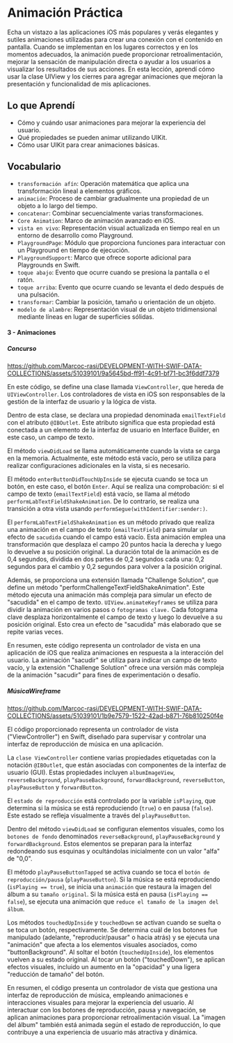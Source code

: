 # Animación Práctica

Echa un vistazo a las aplicaciones iOS más populares y verás elegantes y sutiles animaciones utilizadas para crear una conexión con el contenido en pantalla. Cuando se implementan en los lugares correctos y en los momentos adecuados, la animación puede proporcionar retroalimentación, mejorar la sensación de manipulación directa o ayudar a los usuarios a visualizar los resultados de sus acciones.
En esta lección, aprendí cómo usar la clase UIView y los cierres para agregar animaciones que mejoran la presentación y funcionalidad de mis aplicaciones.

## Lo que Aprendí
- Cómo y cuándo usar animaciones para mejorar la experiencia del usuario.
- Qué propiedades se pueden animar utilizando UIKit.
- Cómo usar UIKit para crear animaciones básicas.

## Vocabulario
- `transformación afín`: Operación matemática que aplica una transformación lineal a elementos gráficos.
- `animación`: Proceso de cambiar gradualmente una propiedad de un objeto a lo largo del tiempo.
- `concatenar`: Combinar secuencialmente varias transformaciones.
- `Core Animation`: Marco de animación avanzado en iOS.
- `vista en vivo`: Representación visual actualizada en tiempo real en un entorno de desarrollo como Playground.
- `PlaygroundPage`: Módulo que proporciona funciones para interactuar con un Playground en tiempo de ejecución.
- `PlaygroundSupport`: Marco que ofrece soporte adicional para Playgrounds en Swift.
- `toque abajo`: Evento que ocurre cuando se presiona la pantalla o el ratón.
- `toque arriba`: Evento que ocurre cuando se levanta el dedo después de una pulsación.
- `transformar`: Cambiar la posición, tamaño u orientación de un objeto.
- `modelo de alambre`: Representación visual de un objeto tridimensional mediante líneas en lugar de superficies sólidas.

#### 3 - Animaciones

##### Concurso

https://github.com/Marcoc-rasi/DEVELOPMENT-WITH-SWIF-DATA-COLLECTIONS/assets/51039101/9a5645bd-ff91-4c91-bf71-bc3f6ddf7379

En este código, se define una clase llamada `ViewController`, que hereda de `UIViewController`. Los controladores de vista en iOS son responsables de la gestión de la interfaz de usuario y la lógica de vista.

Dentro de esta clase, se declara una propiedad denominada `emailTextField` con el atributo `@IBOutlet`. Este atributo significa que esta propiedad está conectada a un elemento de la interfaz de usuario en Interface Builder, en este caso, un campo de texto.

El método `viewDidLoad` se llama automáticamente cuando la vista se carga en la memoria. Actualmente, este método está vacío, pero se utiliza para realizar configuraciones adicionales en la vista, si es necesario.

El método `enterButtonDidTouchUpInside` se ejecuta cuando se toca un botón, en este caso, el botón `Enter`. Aquí se realiza una comprobación: si el campo de texto (`emailTextField`) está vacío, se llama al método `performLabTextFieldShakeAnimation`. De lo contrario, se realiza una transición a otra vista usando `performSegue(withIdentifier:sender:)`.

El `performLabTextFieldShakeAnimation` es un método privado que realiza una animación en el campo de texto (`emailTextField`) para simular un efecto de `sacudida` cuando el campo está vacío. Esta animación emplea una transformación que desplaza el campo 20 puntos hacia la derecha y luego lo devuelve a su posición original. La duración total de la animación es de 0,4 segundos, dividida en dos partes de 0,2 segundos cada una: 0,2 segundos para el cambio y 0,2 segundos para volver a la posición original.

Además, se proporciona una extensión llamada "Challenge Solution", que define un método "performChallengeTextFieldShakeAnimation". Este método ejecuta una animación más compleja para simular un efecto de "sacudida" en el campo de texto. `UIView.animateKeyframes` se utiliza para dividir la animación en varios pasos o `fotogramas clave.` Cada fotograma clave desplaza horizontalmente el campo de texto y luego lo devuelve a su posición original. Esto crea un efecto de "sacudida" más elaborado que se repite varias veces.

En resumen, este código representa un controlador de vista en una aplicación de iOS que realiza animaciones en respuesta a la interacción del usuario. La animación "sacudir" se utiliza para indicar un campo de texto vacío, y la extensión "Challenge Solution" ofrece una versión más compleja de la animación "sacudir" para fines de experimentación o desafío.

##### MúsicaWireframe

https://github.com/Marcoc-rasi/DEVELOPMENT-WITH-SWIF-DATA-COLLECTIONS/assets/51039101/1b9e7579-1522-42ad-b871-76b810250f4e

El código proporcionado representa un controlador de vista ("ViewController") en Swift, diseñado para supervisar y controlar una interfaz de reproducción de música en una aplicación.

La `clase ViewController` contiene varias propiedades etiquetadas con la notación `@IBOutlet`, que están asociadas con componentes de la interfaz de usuario (GUI). Estas propiedades incluyen `albumImageView`, `reverseBackground`, `playPauseBackground`, `forwardBackground`, `reverseButton`, `playPauseButton` y `forwardButton`.

El `estado de reproducción` está controlado por la variable `isPlaying`, que determina si la música se está reproduciendo (`true`) o en pausa (`false`). Este estado se refleja visualmente a través del `playPauseButton`.

Dentro del método `viewDidLoad` se configuran elementos visuales, como los `botones de fondo` denominados `reverseBackground`, `playPauseBackground` y `forwardBackground`. Estos elementos se preparan para la interfaz redondeando sus esquinas y ocultándolas inicialmente con un valor "alfa" de "0,0".

El método `playPauseButtonTapped` se activa cuando se toca el `botón de reproducción/pausa` (`playPauseButton`). Si la música se está reproduciendo (`isPlaying == true`), se inicia una `animación` que restaura la imagen del álbum a su `tamaño original`. Si la música está en pausa (`isPlaying == false`), se ejecuta una animación que `reduce el tamaño de la imagen del álbum`.

Los métodos `touchedUpInside` y `touchedDown` se activan cuando se suelta o se toca un botón, respectivamente. Se determina cuál de los botones fue manipulado (adelante, "reproducir/pausar" o hacia atrás) y se ejecuta una "animación" que afecta a los elementos visuales asociados, como "buttonBackground". Al soltar el botón (`touchedUpInside`), los elementos vuelven a su estado original. Al tocar un botón ("touchedDown"), se aplican efectos visuales, incluido un aumento en la "opacidad" y una ligera "reducción de tamaño" del botón.

En resumen, el código presenta un controlador de vista que gestiona una interfaz de reproducción de música, empleando animaciones e interacciones visuales para mejorar la experiencia del usuario. Al interactuar con los botones de reproducción, pausa y navegación, se aplican animaciones para proporcionar retroalimentación visual. La "imagen del álbum" también está animada según el estado de reproducción, lo que contribuye a una experiencia de usuario más atractiva y dinámica.
